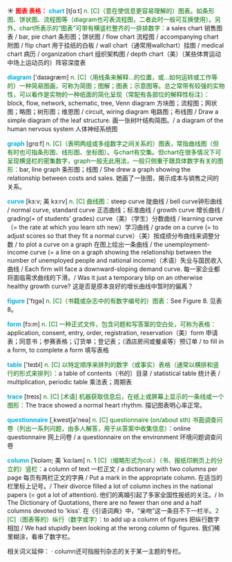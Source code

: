 ☀ <font color="red">**图表 表格：**</font>
<font color="sky blue">**chart**</font> [tʃɑːt] 
<font color="rgb(227, 108, 9)">n. [C]（意在使信息更容易理解的）图表。如条形图、饼状图、流程图等（diagram也可表流程图，二者此时一般可互换使用）。另外，chart所表示的“图表”可带有横竖栏整齐的一排排数字：</font>a sales chart 销售图表 / bar, pie chart 条形图；饼状图 / flow chart 流程图 / accompanying chart 附图 / flip chart 用于挂纸的白板 / wall chart（通常用wallchart）挂图 / medical chart 病历 / organization chart 组织架构图 / depth chart（美）（某些体育运动中场上运动员的）阵容深度表

<font color="sky blue">**diagram**</font> ['daɪəɡræm] 
<font color="rgb(227, 108, 9)">n. [C]（用线条来解释…的位置，或…如何运转或工作等的）一种简易图画，可称为简图；图解；图表；示意图等。总之常带有较强的实物性，可以看作是实物的一种纸面的简化呈现（常配有各部位的解释性标注）：</font>block, flow, network, schematic, tree, Venn diagram 方块图；流程图；网状图；略图；树形图；维恩图 / circuit, wiring diagram 电路图；布线图 / Draw a simple diagram of the leaf structure. 画一张树叶结构简图。/ a diagram of the human nervous system 人体神经系统图

<font color="sky blue">**graph**</font> [ɡrɑːf] 
<font color="rgb(227, 108, 9)">n. [C]（表明两组或多组数字之间关系的）图表，常指曲线图（但有时也可指条形图、线形图、坐标图）。与chart有交集。但chart在很多情况下可呈现横竖栏的密集数字，graph一般无此用法，一般只侧重于跟具体数字有关的图形：</font>bar, line graph 条形图；线图 / She drew a graph showing the relationship between costs and sales. 她画了一张图，揭示成本与销售之间的关系。
           
<font color="sky blue">**curve**</font> [kɜ:v; 美 kɜ:rv]
<font color="rgb(227, 108, 9)">n. [C] 曲线图：</font>steep curve 陡曲线 / bell curve钟形曲线 / normal curve, standard curve 正态曲线；标准曲线 / growth curve 增长曲线 / grading(= of students' grades) curve（美）（学生）分数曲线 / learning curve（= the rate at which you learn sth new）学习曲线 / grade on a curve (= to adjust scores so that they fit a normal curve）（美）按成绩分布曲线来调整分数 / to plot a curve on a graph 在图上绘出一条曲线 / the unemployment-income curve (= a line on a graph showing the relationship between the number of unemployed people and national income)（术语）失业与国民收入曲线 / Each firm will face a downward-sloping demand curve. 每一家企业都将面临需求曲线的下滑。/ Was it just a temporary blip on an otherwise healthy growth curve? 这是否是原本良好的增长曲线中暂时的偏离？

<font color="sky blue">**figure**</font> ['fɪɡə] 
<font color="rgb(227, 108, 9)">n. [C]（书籍或杂志中的有数字编号的）图表：</font>See Figure 8. 见表8。

<font color="sky blue">**form**</font> [fɔ:m] 
<font color="rgb(227, 108, 9)">n. [C] 一种正式文件，包含问题和写答案的空白处，可称为表格：</font>application, consent, entry, order, registration, reservation（美）form 申请表；同意书；参赛表格；订货单；登记表；（酒店房间或餐桌等）预订单 / to fill in a form, to complete a form 填写表格

<font color="sky blue">**table**</font> ['teɪbl] 
<font color="rgb(227, 108, 9)">n. [C] 以特定顺序来排列的数字（或事实）表格（通常以横排和竖行的形式来排列）：</font>a table of contents（书的）目录 / statistical table 统计表 / multiplication, periodic table 乘法表；周期表
           
<font color="sky blue">**trace**</font> [treɪs]
<font color="rgb(227, 108, 9)">n. [C] [术语] 机器获取信息后，在纸上或屏幕上显示的一条线或一个图形：</font>The trace showed a normal heart rhythm. 描记图表明心率正常。

<font color="sky blue">**questionnaire**</font> [͵kwestʃə'neə] 
<font color="rgb(227, 108, 9)">n. [C] questionnaire (on/about sth) 书面调查问卷（列出一系列问题，由多人解答，用于从答案中收集信息）：</font>online questionnaire 网上问卷 / a questionnaire on the environment 环境问题调查问卷
           
<font color="sky blue">**column**</font> [ˈkɒləm; 美 ˈkɑ:ləm]
<font color="rgb(227, 108, 9)">n. 1 [C]（缩略形式为col.）（书、报纸印刷页上的分立的）竖栏：</font>a column of text 一栏正文 / a dictionary with two columns per page 每页有两栏正文的字典 / Put a mark in the appropriate column. 在适当的栏里标上记号。/ Their divorce filled a lot of column inches in the national papers (= got a lot of attention). 他们的离婚引起了多家全国性报纸的关注。/ In The Dictionary of Quotations, there are no fewer than one and a half columns devoted to 'kiss'. 在《引语词典》中，“亲吻”这一条目不下一栏半。<font color="rgb(227, 108, 9)">2 [C]（图表等的）纵行（数字或字）：</font>to add up a column of figures 把纵行数字相加 / We had stupidly been looking at the wrong column of figures. 我们稀里糊涂，看串了数字栏。
          
相关词义延伸：
· column还可指报刊杂志的关于某一主题的专栏。

